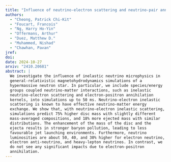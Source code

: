 ```yaml
---
title: "Influence of neutrino-electron scattering and neutrino-pair annihilation on hypermassive neutron star"
authors:
  - "Cheong, Patrick Chi-Kit"
  - "Foucart, Francois"
  - "Ng, Harry Ho-Yin"
  - "Offermans, Arthur"
  - "Duez, Matthew D."
  - "Muhammed, Nishad"
  - "Chawhan, Pavan"
jref:
doi:
date: 2024-10-27
arxiv: "2410.20681"
abstract: |
  We investigate the influence of inelastic neutrino microphysics in
  general-relativistic magnetohydrodynamics simulations of a
  hypermassive neutron star. In particular, we include species/energy
  groups coupled neutrino-matter interactions, such as inelastic
  neutrino-electron scattering and electron-positron annihilation
  kernels, into simulations up to 50 ms. Neutrino-electron inelastic
  scattering is known to have effective neutrino-matter energy
  exchange. We show that, with neutrino-electron inelastic scattering,
  simulations predict 75% higher disc mass with slightly different
  mass-averaged compositions, and 18% more ejected mass with similar
  distributions. The enhancement of the mass of the disc and the
  ejecta results in stronger baryon pollution, leading to less
  favourable jet launching environments. Furthermore, neutrino
  luminosities are about 50, 40, and 30% higher for electron neutrino,
  electron anti-neutrino, and heavy-lepton neutrinos. In contrast, we
  do not see any significant impacts due to electron-positron
  annihilation.
---
```

